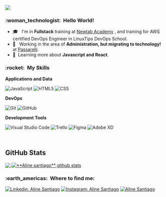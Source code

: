 
![](https://komarev.com/ghpvc/?username=alinesantiago&color=006bed)

<h3> :woman_technologist: &nbsp;Hello World! </h3>

- 🎓 &nbsp; I'm in **Fullstack** training at <a href="https://www.newtab.academy"> Newtab Academy</a> , and training for AWS certified DevOps Engineer in LinuxTips DevOps School.
- 💼 &nbsp; Working in the area of **Administration, but migrating to technology!** at <a href="https://www.passarelli.com.br/">Passarelli</a>.
- 🌱&nbsp; Learning more about **Javascript and React**.

<h3> :rocket: &nbsp;My Skills </h3>

**Applications and Data**

  ![JavaScript](https://img.shields.io/badge/-JavaScript-333333?style=flat&logo=javascript)
  ![HTML5](https://img.shields.io/badge/-HTML5-333333?style=flat&logo=HTML5)
  ![CSS](https://img.shields.io/badge/-CSS-333333?style=flat&logo=CSS3&logoColor=1572B6)
  

**DevOps**

  ![Git](https://img.shields.io/badge/-Git-333333?style=flat&logo=git)
  ![GitHub](https://img.shields.io/badge/-GitHub-333333?style=flat&logo=github)

**Development Tools**

  ![Visual Studio Code](https://img.shields.io/badge/-Visual%20Studio%20Code-333333?style=flat&logo=visual-studio-code&logoColor=007ACC)
  ![Trello](https://img.shields.io/badge/-Trello-333333?style=flat&logo=trello&logoColor=007ACC)
  ![Figma](https://img.shields.io/badge/-Figma-333333?style=flat&logo=figma&logoColor=007ACC)
  ![Adobe XD](https://img.shields.io/badge/-Adobe%20XD-333333?style=flat&logo=adobe-xd&logoColor=007ACC)

<br/>

## **GitHub Stats**
<a href="https://github.com/alinesantiago">
  <img align="center" src="https://github-readme-stats.vercel.app/api/top-langs/?username=alinesantiago&theme=radical&hide_langs_below=1" />
</a>
<a href="https://github.com/alinesantiago">
 <img align="center" src="https://github-readme-stats.vercel.app/api?username=alinesantiago&show_icons=true&theme=radical&line_height=27" alt="**Aline santiago** github stats"/>
</a>

<br/>

<h3> :earth_americas: &nbsp;Where to find me: </h3>

[![Linkedin: Aline Santiago](https://img.shields.io/badge/-santiagoaline-blue?style=flat-square&logo=Linkedin&logoColor=white&link=https://www.linkedin.com/in/santiagoaline/ )](https://www.linkedin.com/in/santiagoaline/)
[![Instagram: Aline Santiago](https://img.shields.io/badge/-alxnxsantiago-blueviolet?style=flat-square&logo=Instagram&logoColor=white&link=https://www.instagram.com/alxnxsantiago/ )](https://www.instagram.com/alxnxsantiago/)
[![Aline Santiago](https://img.shields.io/github/followers/alinesantiago?label=follow&style=social)](https://github.com/alinesantiago)
